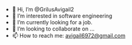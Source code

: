 - 👋 Hi, I’m @GrilusAvigail2
- 👀 I’m interested in software engineering
- 🌱 I’m currently looking for a job.
- 💞️ I’m looking to collaborate on ...
- 📫 How to reach me: avigail6972@gmail.com

<!---
GrilusAvigail2/GrilusAvigail2 is a ✨ special ✨ repository because its `README.md` (this file) appears on your GitHub profile.
You can click the Preview link to take a look at your changes.
--->
